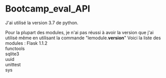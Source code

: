 # Bootcamp_eval_API

J'ai utilisé la version 3.7 de python.

Pour la plupart des modules, je n'ai pas réussi à avoir la version que j'ai utilisé même en utilisant la commande "lemodule.__version__"
Voici la liste des modules :
  Flask 1.1.2  
  functools  
  sqlite3  
  uuid  
  unittest  
  sys  
  
